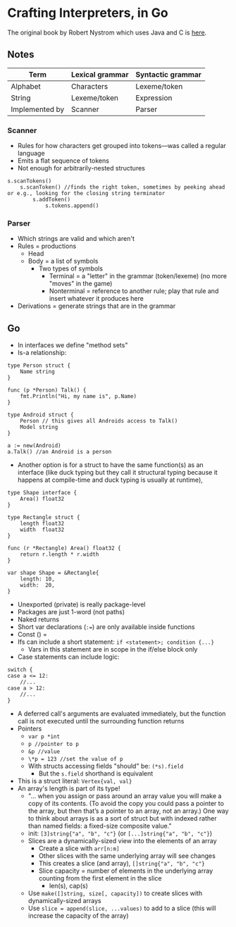 # Crafting Interpreters, in Go

The original book by Robert Nystrom which uses Java and C is [here](https://craftinginterpreters.com/).

## Notes

| Term           | Lexical grammar | Syntactic grammar |
| -------------- | --------------- | ----------------- |
| Alphabet       | Characters      | Lexeme/token      |
| String         | Lexeme/token    | Expression        |
| Implemented by | Scanner         | Parser            |

### Scanner

- Rules for how characters get grouped into tokens—was called a regular language
- Emits a flat sequence of tokens
- Not enough for arbitrarily-nested structures

```
s.scanTokens()
	s.scanToken() //finds the right token, sometimes by peeking ahead or e.g., looking for the closing string terminator
		s.addToken()
			s.tokens.append()
```

### Parser

- Which strings are valid and which aren't
- Rules = productions
  - Head
  - Body = a list of symbols
    - Two types of symbols
      - Terminal = a "letter" in the grammar (token/lexeme) (no more "moves" in the game)
      - Nonterminal = reference to another rule; play that rule and insert whatever it produces here
- Derivations = generate strings that are in the grammar

## Go

- In interfaces we define "method sets"
- Is-a relationship:

```
type Person struct {
	Name string
}

func (p *Person) Talk() {
	fmt.Println("Hi, my name is", p.Name)
}

type Android struct {
	Person // this gives all Androids access to Talk()
	Model string
}

a := new(Android)
a.Talk() //an Android is a person
```

- Another option is for a struct to have the same function(s) as an interface (like duck typing but they call it structural typing because it happens at compile-time and duck typing is usually at runtime),

```
type Shape interface {
	Area() float32
}

type Rectangle struct {
	length float32
	width  float32
}

func (r *Rectangle) Area() float32 {
	return r.length * r.width
}

var shape Shape = &Rectangle{
	length: 10,
	width:  20,
}
```

- Unexported (private) is really package-level
- Packages are just 1-word (not paths)
- Naked returns
- Short var declarations (`:=`) are only available inside functions
- Const <name> (<type>) = <value>
- Ifs can include a short statement: `if <statement>; condition {...}`
  - Vars in this statement are in scope in the if/else block only
- Case statements can include logic:

```
switch {
case a <= 12:
	//...
case a > 12:
	//...
}
```

- A deferred call's arguments are evaluated immediately, but the function call is not executed until the surrounding function returns
- Pointers
  - `var p *int`
  - `p //pointer to p`
  - `&p //value`
  - `\*p = 123 //set the value of p`
  - With structs accessing fields "should" be: `(*s).field`
    - But the `s.field` shorthand is equivalent
- This is a struct literal: `Vertex{val, val}`
- An array's length is part of its type!
  - "… when you assign or pass around an array value you will make a copy of its contents. (To avoid the copy you could pass a pointer to the array, but then that’s a pointer to an array, not an array.) One way to think about arrays is as a sort of struct but with indexed rather than named fields: a fixed-size composite value."
  - init: `[3]string{"a", "b", "c"}` (or `[...]string{"a", "b", "c"}`)
  - Slices are a dynamically-sized view into the elements of an array
    - Create a slice with `arr[n:m]`
    - Other slices with the same underlying array will see changes
    - This creates a slice (and array), `[]string{"a", "b", "c"}`
    - Slice capacity = number of elements in the underlying array counting from the first element in the slice
      - len(s), cap(s)
  - Use `make([]string, size[, capacity])` to create slices with dynamically-sized arrays
  - Use `slice = append(slice, ...values)` to add to a slice (this will increase the capacity of the array)
